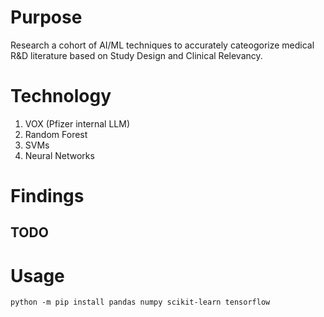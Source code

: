 # Purpose
Research a cohort of AI/ML techniques to accurately cateogorize medical R&D literature based on Study Design and Clinical Relevancy.

# Technology
1. VOX (Pfizer internal LLM)
2. Random Forest
3. SVMs
4. Neural Networks

# Findings
## TODO

# Usage
```terminal
python -m pip install pandas numpy scikit-learn tensorflow
```
